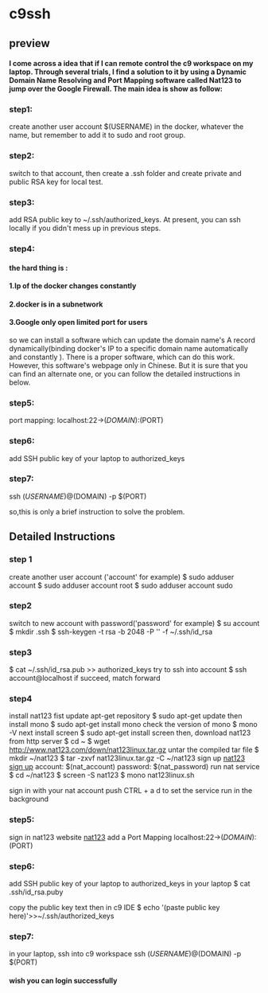 # c9ssh
## preview
#### I come across a idea that if I can remote control the c9 workspace on my laptop. Through several trials, I find a solution to it by using a Dynamic Domain Name Resolving and Port Mapping software called Nat123 to jump over the Google Firewall. The main idea is show as follow:
### step1: 
create another user account $(USERNAME) in the docker, whatever the name, but remember to add it to sudo and root group.
### step2: 
switch to that account, then create a .ssh folder and create private and public RSA key for local test.
### step3: 
add RSA public key to ~/.ssh/authorized_keys. At present, you can ssh locally if you didn't mess up in previous steps.
### step4: 
#### the hard thing is :

#### 1.Ip of the docker changes constantly
#### 2.docker is in a subnetwork
#### 3.Google only open limited port for users

so we can install a software which can update the domain name's A record dynamically(binding docker's IP to a specific domain name automatically and constantly ). There is a proper software, which can do this work. However, this software's webpage only in Chinese. But it is sure that you can find an alternate one, or you can follow the detailed instructions in below.

### step5:
port mapping: localhost:22->$(DOMAIN):$(PORT) 
### step6:
add SSH public key of your laptop to authorized_keys
### step7: 
ssh $(USERNAME)@$(DOMAIN) -p $(PORT)

so,this is only a brief instruction to solve the problem.

## Detailed Instructions
### step 1
create another user account ('account' for example)
$ sudo adduser account
$ sudo adduser account root
$ sudo adduser account sudo
### step2
switch to new account with password('password' for example)
$ su account
$ mkdir .ssh
$ ssh-keygen -t rsa -b 2048 -P '' -f ~/.ssh/id_rsa
### step3
$ cat ~/.ssh/id_rsa.pub >> authorized_keys
try to ssh into account
$ ssh account@localhost
if succeed, match forward
### step4
install nat123
fist update apt-get repository
$ sudo apt-get update
then install mono
$ sudo apt-get install mono
check the version of mono
$ mono -V
next install screen
$ sudo apt-get install screen
then, download nat123 from http server
$ cd ~
$ wget http://www.nat123.com/down/nat123linux.tar.gz
untar the compiled tar file
$ mkdir ~/nat123
$ tar -zxvf nat123linux.tar.gz -C ~/nat123
sign up <a href="http://www.nat123.com/UsersReg.jsp">nat123 sign up</a>
account: $(nat_account)
password: $(nat_password)
run nat service
$ cd ~/nat123
$ screen -S nat123
$ mono nat123linux.sh

sign in with your nat account
push CTRL + a d to set the service run in the background

### step5:
sign in nat123 website <a href="www.nat123.net">nat123</a>
add a Port Mapping
localhost:22->$(DOMAIN):$(PORT)

### step6:
add SSH public key of your laptop to authorized_keys
in your laptop
$ cat .ssh/id_rsa.puby

copy the public key text
then in c9 IDE
$ echo '(paste public key here)'>>~/.ssh/authorized_keys

### step7:
in your laptop, ssh into c9 workspace
ssh $(USERNAME)@$(DOMAIN) -p $(PORT)

#### wish you can login successfully







